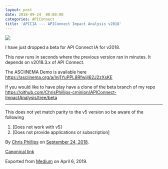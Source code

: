 ```yaml
---
layout: post
date: 2018-09-24  00:00:00
categories: APIConnect
title: 'APICIA --- APIConnect Impact Analysis v2018'
---
```


<!--more-->

![](https://cdn-images-1.medium.com/max/600/1*8EqY65l3Py0YKt5HZ8f3hQ.png)

I have just dropped a beta for API Connect IA for v2018.

This now runs in seconds where the previous version ran in minutes. It
depends on v2018.3.x of API Connect.

The ASCIINEMA Demo is available here
<https://asciinema.org/a/Inj1YuPPL8Rfwjjl62J2zXsKE>

If you would like to have play have a clone of the beta branch of my
repo
<https://github.com/ChrisPhillips-cminion/APIConnect-ImpactAnalysis/tree/beta>







------------------------------------------------------------------------




This does not yet match parity to the v5 version so be aware of the
following

1.  [Does not work with v5]
2.  [Does not provide applications or subscription]





By [Chris Phillips](https://medium.com/@cminion) on
[September 24, 2018](https://medium.com/p/382cee14a8ca).

[Canonical
link](https://medium.com/@cminion/apicia-apiconnect-impact-analyses-v2018-382cee14a8ca)

Exported from [Medium](https://medium.com) on April 6, 2019.
